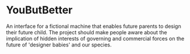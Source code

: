 # YouButBetter
An interface for a fictional machine that enables future parents to design their future child. The project should make people aware about the implication of hidden interests of governing and commercial forces on the future of 'designer babies' and our species.
